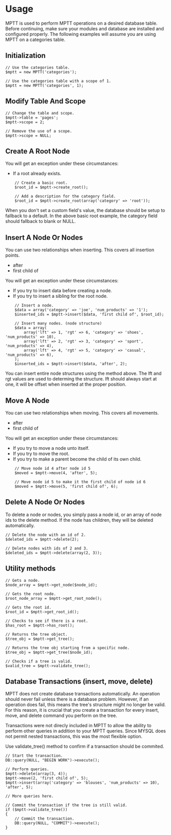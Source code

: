 # Usage

MPTT is used to perform MPTT operations on a desired database table. Before continuing, make sure your modules and database are installed and configured properly. The following examples will assume you are using MPTT on a categories table.

## Initialization

    // Use the categories table.
    $mptt = new MPTT('categories');

    // Use the categories table with a scope of 1.
    $mptt = new MPTT('categories', 1);

## Modify Table And Scope

    // Change the table and scope.
    $mptt->table = 'pages';
    $mptt->scope = 2;

    // Remove the use of a scope.
    $mptt->scope = NULL;

## Create A Root Node

You will get an exception under these circumstances:

 - If a root already exists.

~~~~
    // Create a basic root.
    $root_id = $mptt->create_root();

    // Add a description for the category field.
    $root_id = $mptt->create_root(array('category' => 'root'));
~~~~

When you don't set a custom field's value, the database should be setup to fallback to a default. In the above basic root example, the category field should fallback to blank or NULL.

## Insert A Node Or Nodes

You can use two relationships when inserting. This covers all insertion points.

 - after
 - first child of

You will get an exception under these circumstances:

 - If you try to insert data before creating a node.
 - If you try to insert a sibling for the root node.

~~~~
    // Insert a node.
    $data = array('category' => 'joe', 'num_products' => '1');
    $inserted_ids = $mptt->insert($data, 'first child of', $root_id);

    // Insert many nodes. (node structure)
    $data = array(
        array('lft' => 1, 'rgt' => 6, 'category' => 'shoes', 'num_products' => 10),
        array('lft' => 2, 'rgt' => 3, 'category' => 'sport', 'num_products' => 4),
        array('lft' => 4, 'rgt' => 5, 'category' => 'casual', 'num_products' => 6),
    );
    $inserted_ids = $mptt->insert($data, 'after', 2);
~~~~

You can insert entire node structures using the method above. The lft and rgt values are used to determing the structure. lft should always start at one, it will be offset when inserted at the proper position.

## Move A Node

You can use two relationships when moving. This covers all movements.

 - after
 - first child of

You will get an exception under these circumstances:

 - If you try to move a node unto itself.
 - If you try to move the root.
 - If you try to make a parent become the child of its own child.

~~~~
    // Move node id 4 after node id 5
    $moved = $mptt->move(4, 'after', 5);

    // Move node id 5 to make it the first child of node id 6
    $moved = $mptt->move(5, 'first child of', 6);
~~~~

## Delete A Node Or Nodes

To delete a node or nodes, you simply pass a node id, or an array of node ids to the delete method. If the node has children, they will be deleted automatically.

    // Delete the node with an id of 2.
    $deleted_ids = $mptt->delete(2);

    // Delete nodes with ids of 2 and 3.
    $deleted_ids = $mptt->delete(array(2, 3));

## Utility methods

    // Gets a node.
    $node_array = $mptt->get_node($node_id);

    // Gets the root node.
    $root_node_array = $mptt->get_root_node();

    // Gets the root id.
    $root_id = $mptt->get_root_id();

    // Checks to see if there is a root.
    $has_root = $mptt->has_root();

    // Returns the tree object.
    $tree_obj = $mptt->get_tree();

    // Returns the tree obj starting from a specific node.
    $tree_obj = $mptt->get_tree($node_id);

    // Checks if a tree is valid.
    $valid_tree = $mptt->validate_tree();

## Database Transactions (insert, move, delete)

MPTT does not create database transactions automatically. An operation should never fail unless there is a database problem. However, if an operation does fail, this means the tree's structure might no longer be valid. For this reason, it is crucial that you create a transaction for every insert, move, and delete command you perform on the tree.

Transactions were not direcly included in MPTT to allow the ability to perform other queries in addition to your MPTT queries. Since MYSQL does not permit nested transactions, this was the most flexible option.

Use validate_tree() method to confirm if a transaction should be commited.

    // Start the transaction.
    DB::query(NULL, "BEGIN WORK")->execute();

    // Perform queries.
    $mptt->delete(array(3, 4));
    $mptt->move(2, 'first child of', 5);
    $mptt->insert(array('category' => 'blouses', 'num_products' => 10), 'after', 5);

    // More queries here.

    // Commit the transaction if the tree is still valid.
    if ($mptt->validate_tree())
    {
        // Commit the transaction.
        DB::query(NULL, "COMMIT")->execute();
    }
